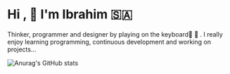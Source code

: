 # Hi ,  :hugs: I'm Ibrahim :saudi_arabia: 
Thinker, programmer and designer by playing on the keyboard:musical_score:    :musical_keyboard: . 
I really enjoy learning programming, continuous development and working on projects...


![Anurag's GitHub stats](https://github-readme-stats.vercel.app/api?username=IbrahimAlshahrani&show_icons=true&theme=radical)







